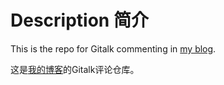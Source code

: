 # Description 简介

This is the repo for Gitalk commenting in [my blog](https://blog.riddma.com).

这是[我的博客](https://blog.riddma.com)的Gitalk评论仓库。
